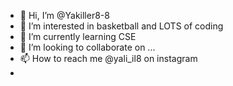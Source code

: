 - 👋 Hi, I’m @Yakiller8-8
- 👀 I’m interested in basketball and LOTS of coding
- 🌱 I’m currently learning CSE 
- 💞️ I’m looking to collaborate on ...
- 📫 How to reach me @yali_il8 on instagram
- 

<!---
Yakiller8-8/Yakiller8-8 is a ✨ special ✨ repository because its `README.md` (this file) appears on your GitHub profile.
You can click the Preview link to take a look at your changes.
--->
